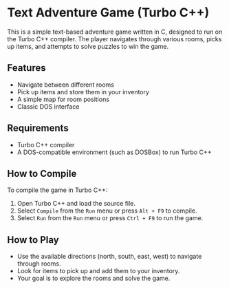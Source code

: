 # Text Adventure Game (Turbo C++)

This is a simple text-based adventure game written in C, designed to run on the Turbo C++ compiler. The player navigates through various rooms, picks up items, and attempts to solve puzzles to win the game.

## Features
- Navigate between different rooms
- Pick up items and store them in your inventory
- A simple map for room positions
- Classic DOS interface

## Requirements
- Turbo C++ compiler
- A DOS-compatible environment (such as DOSBox) to run Turbo C++

## How to Compile
To compile the game in Turbo C++:

1. Open Turbo C++ and load the source file.
2. Select `Compile` from the `Run` menu or press `Alt + F9` to compile.
3. Select `Run` from the `Run` menu or press `Ctrl + F9` to run the game.

## How to Play
- Use the available directions (north, south, east, west) to navigate through rooms.
- Look for items to pick up and add them to your inventory.
- Your goal is to explore the rooms and solve the game.

